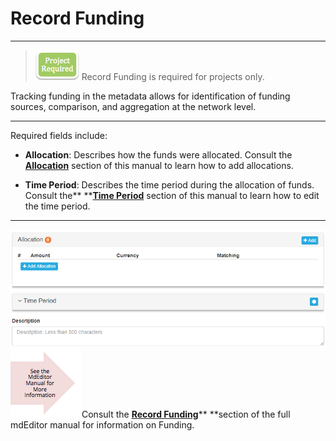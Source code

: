 # Record Funding

---

> ![](/assets/project_required_small.png) Record Funding is required for projects only.

Tracking funding in the metadata allows for identification of funding sources, comparison, and aggregation at the network level.

---

Required fields include:

* **Allocation**: Describes how the funds were allocated. Consult the [**Allocation**](/record/edit/record-funding/allocation.md) section of this manual to learn how to add allocations.

* **Time Period**: Describes the time period during the allocation of funds. Consult the** **[**Time Period**](/record/edit/record-funding/time-period.md) section of this manual to learn how to edit the time period.

---

![](/assets/Funding_Window.png)![](/assets/see_full_manual_for.png)Consult the [**Record Funding**](https://adiwg.gitbooks.io/mdeditor/content/record/edit/record-funding.html)** **section of the full mdEditor manual for information on Funding.

